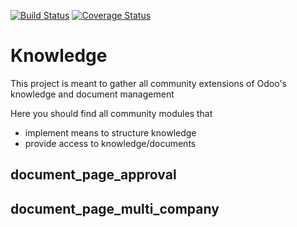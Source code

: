 [![Build Status](https://travis-ci.org/zeroincombenze/knowledge.svg?branch=7.0)](https://travis-ci.org/zeroincombenze/knowledge)
[![Coverage Status](https://coveralls.io/repos/zeroincombenze/knowledge/badge.png?branch=7.0)](https://coveralls.io/r/zeroincombenze/knowledge?branch=7.0)

Knowledge
=========

This project is meant to gather all community extensions of Odoo's knowledge and document management

Here you should find all community modules that

- implement means to structure knowledge
- provide access to knowledge/documents


document\_page\_approval
------------------------

document\_page\_multi\_company
------------------------------
